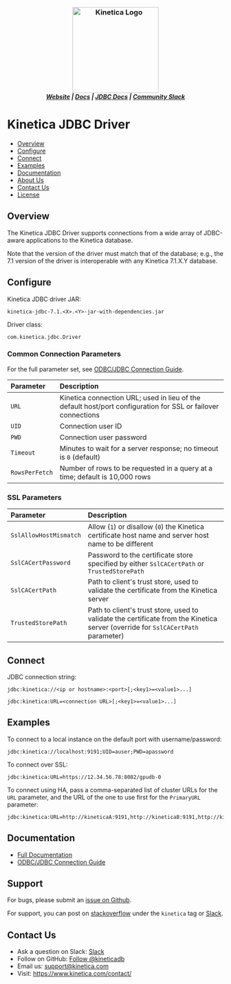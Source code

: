 <h3 align="center" style="margin:0px">
	<img width="200" src="https://2wz2rk1b7g6s3mm3mk3dj0lh-wpengine.netdna-ssl.com/wp-content/uploads/2018/08/kinetica_logo.svg" alt="Kinetica Logo"/>
</h3>
<h5 align="center" style="margin:0px">
	<a href="https://www.kinetica.com/">Website</a>
	|
	<a href="https://docs.kinetica.com/7.1/">Docs</a>
	|
	<a href="https://docs.kinetica.com/7.1/connectors/sql_guide/">JDBC Docs</a>
	|
	<a href="https://join.slack.com/t/kinetica-community/shared_invite/zt-1bt9x3mvr-uMKrXlSDXfy3oU~sKi84qg">Community Slack</a>   
</h5>


# Kinetica JDBC Driver

-  [Overview](#overview)
-  [Configure](#configure)
-  [Connect](#connect)
-  [Examples](#examples)
-  [Documentation](#documentation)
-  [About Us](#about-us)
-  [Contact Us](#contact-us)
-  [License](#license)
 

## Overview

The Kinetica JDBC Driver supports connections from a wide array of JDBC-aware
applications to the Kinetica database.


Note that the version of the driver must match that of the database; e.g., the
7.1 version of the driver is interoperable with any Kinetica 7.1.X.Y database.


## Configure

Kinetica JDBC driver JAR:

    kinetica-jdbc-7.1.<X>.<Y>-jar-with-dependencies.jar

Driver class:

    com.kinetica.jdbc.Driver


### Common Connection Parameters

For the full parameter set, see
[ODBC/JDBC Connection Guide](https://docs.kinetica.com/7.1/connectors/sql_guide/#configuration).

| Parameter      | Description
| :---           | :---
| `URL`          | Kinetica connection URL; used in lieu of the default host/port configuration for SSL or failover connections
| `UID`          | Connection user ID
| `PWD`          | Connection user password
| `Timeout`      | Minutes to wait for a server response; no timeout is `0` (default)
| `RowsPerFetch` | Number of rows to be requested in a query at a time; default is 10,000 rows


### SSL Parameters

| Parameter              | Description
| :---                   | :---
| `SslAllowHostMismatch` | Allow (`1`) or disallow (`0`) the Kinetica certificate host name and server host name to be different
| `SslCACertPassword`    | Password to the certificate store specified by either `SslCACertPath` or `TrustedStorePath`
| `SslCACertPath`        | Path to client's trust store, used to validate the certificate from the Kinetica server
| `TrustedStorePath`     | Path to client's trust store, used to validate the certificate from the Kinetica server (override for `SslCACertPath` parameter)


## Connect

JDBC connection string:

    jdbc:kinetica://<ip or hostname>:<port>[;<key1>=<value1>...]

    jdbc:kinetica:URL=<connection URL>[;<key1>=<value1>...]


## Examples

To connect to a local instance on the default port with username/password:

    jdbc:kinetica://localhost:9191;UID=auser;PWD=apassword

To connect over SSL:

    jdbc:kinetica:URL=https://12.34.56.78:8082/gpudb-0

To connect using HA, pass a comma-separated list of cluster URLs for the `URL`
parameter, and the URL of the one to use first for the `PrimaryURL` parameter:

    jdbc:kinetica:URL=http://kineticaA:9191,http://kineticaB:9191,http://kineticaC:9191;PrimaryURL=http://kineticaB:9191


## Documentation
- [Full Documentation](https://docs.kinetica.com/7.1/)
- [ODBC/JDBC Connection Guide](https://docs.kinetica.com/7.1/connectors/sql_guide/)


## Support

For bugs, please submit an
[issue on Github](https://github.com/kineticadb/kinetica-client-jdbc/issues).

For support, you can post on
[stackoverflow](https://stackoverflow.com/questions/tagged/kinetica) under the
``kinetica`` tag or
[Slack](https://join.slack.com/t/kinetica-community/shared_invite/zt-1bt9x3mvr-uMKrXlSDXfy3oU~sKi84qg).


## Contact Us

* Ask a question on Slack:
  [Slack](https://join.slack.com/t/kinetica-community/shared_invite/zt-1bt9x3mvr-uMKrXlSDXfy3oU~sKi84qg)
* Follow on GitHub:
  [Follow @kineticadb](https://github.com/kineticadb) 
* Email us:  <support@kinetica.com>
* Visit:  <https://www.kinetica.com/contact/>

